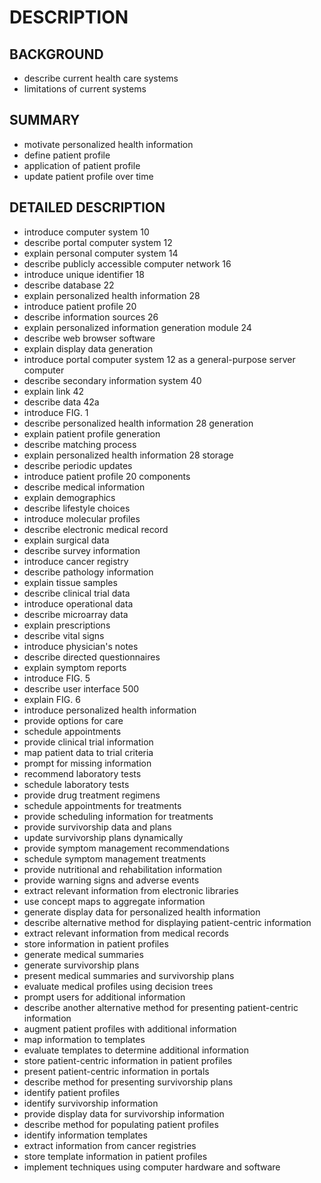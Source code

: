 # DESCRIPTION

## BACKGROUND

- describe current health care systems
- limitations of current systems

## SUMMARY

- motivate personalized health information
- define patient profile
- application of patient profile
- update patient profile over time

## DETAILED DESCRIPTION

- introduce computer system 10
- describe portal computer system 12
- explain personal computer system 14
- describe publicly accessible computer network 16
- introduce unique identifier 18
- describe database 22
- explain personalized health information 28
- introduce patient profile 20
- describe information sources 26
- explain personalized information generation module 24
- describe web browser software
- explain display data generation
- introduce portal computer system 12 as a general-purpose server computer
- describe secondary information system 40
- explain link 42
- describe data 42a
- introduce FIG. 1
- describe personalized health information 28 generation
- explain patient profile generation
- describe matching process
- explain personalized health information 28 storage
- describe periodic updates
- introduce patient profile 20 components
- describe medical information
- explain demographics
- describe lifestyle choices
- introduce molecular profiles
- describe electronic medical record
- explain surgical data
- describe survey information
- introduce cancer registry
- describe pathology information
- explain tissue samples
- describe clinical trial data
- introduce operational data
- describe microarray data
- explain prescriptions
- describe vital signs
- introduce physician's notes
- describe directed questionnaires
- explain symptom reports
- introduce FIG. 5
- describe user interface 500
- explain FIG. 6
- introduce personalized health information
- provide options for care
- schedule appointments
- provide clinical trial information
- map patient data to trial criteria
- prompt for missing information
- recommend laboratory tests
- schedule laboratory tests
- provide drug treatment regimens
- schedule appointments for treatments
- provide scheduling information for treatments
- provide survivorship data and plans
- update survivorship plans dynamically
- provide symptom management recommendations
- schedule symptom management treatments
- provide nutritional and rehabilitation information
- provide warning signs and adverse events
- extract relevant information from electronic libraries
- use concept maps to aggregate information
- generate display data for personalized health information
- describe alternative method for displaying patient-centric information
- extract relevant information from medical records
- store information in patient profiles
- generate medical summaries
- generate survivorship plans
- present medical summaries and survivorship plans
- evaluate medical profiles using decision trees
- prompt users for additional information
- describe another alternative method for presenting patient-centric information
- augment patient profiles with additional information
- map information to templates
- evaluate templates to determine additional information
- store patient-centric information in patient profiles
- present patient-centric information in portals
- describe method for presenting survivorship plans
- identify patient profiles
- identify survivorship information
- provide display data for survivorship information
- describe method for populating patient profiles
- identify information templates
- extract information from cancer registries
- store template information in patient profiles
- implement techniques using computer hardware and software

